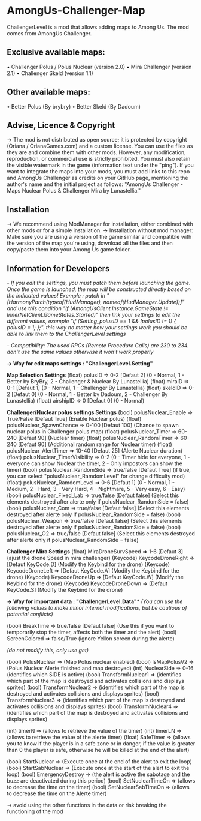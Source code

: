 # AmongUs-Challenger-Map

ChallengerLevel is a mod that allows adding maps to Among Us. The mod comes from AmongUs Challenger.

## Exclusive available maps:

• Challenger Polus / Polus Nuclear (version 2.0)
• Mira Challenger (version 2.1)
• Challenger Skeld (version 1.1)

## Other available maps:

• Better Polus (By brybry)
• Better Skeld (By Dadoum)

## Advise, Licence & Copyright

-> The mod is not distributed as open source; it is protected by copyright (Oriana / OrianaGames.com) and a custom license. You can use the files as they are and combine them with other mods. However, any modification, reproduction, or commercial use is strictly prohibited. You must also retain the visible watermark in the game (information text under the "ping"). If you want to integrate the maps into your mods, you must add links to this repo and AmongUs Challenger as credits on your GitHub page, mentioning the author's name and the initial project as follows: "AmongUs Challenger - Maps Nuclear Polus & Challenger Mira by Lunastellia."

## Installation

-> We recommend using ModManager for installation, either combined with other mods or for a simple installation.
-> Installation without mod manager: Make sure you are using a version of the game similar and compatible with the version of the map you're using, download all the files and then copy/paste them into your Among Us game folder.


## Information for Developers

*- If you edit the settings, you must patch them before launching the game. Once the game is launched, the map will be constructed directly based on the indicated values!
Exemple : patch in " [HarmonyPatch(typeof(HudManager), nameof(HudManager.Update))]" and use this condition "if (AmongUsClient.Instance.GameState != InnerNetClient.GameStates.Started)" then link your settings to edit the different values, exemple "if (Setting_polusID == 1 && !polusID != 1) { polusID = 1; };". this way no matter how your settings work you should be able to link them to the ChallengerLevel settings*

*- Compatibility: The used RPCs (Remote Procedure Calls) are 230 to 234. don't use the same values ​​otherwise it won't work properly*

**-> Way for edit maps settings : "ChallengerLevel.Setting"**

**Map Selection Settings**
(float) polusID => 0-2 [Defaut 2] (0 - Normal, 1 - Better by BryBry, 2 - Challenger & Nuclear By Lunastellia)
(float) miraID => 0-1 [Defaut 1] (0 - Normal, 1 - Challenger By Lunastellia)
(float) skeldID => 0-2 [Defaut 0] (0 - Normal, 1 - Better by Dadoum, 2 - Challenger By Lunastellia)
(float) airshipID => 0 [Defaut 0] (0 - Normal)

**Challenger/Nuclear polus settings Settings**
(bool) polusNuclear_Enable => True/False [Defaut True] (Enable Nuclear polus)
(float) polusNuclear_SpawnChance => 0-100 [Defaut 100] (Chance to spawn nuclear polus in Challenger polus map)
(float) polusNuclear_Timer => 60-240 [Defaut 90] (Nuclear timer)
(float) polusNuclear_RandomTimer => 60-240 [Defaut 90] (Additional random range for Nuclear timer)
(float) polusNuclear_AlertTimer => 10-40 [Defaut 25] (Alerte Nuclear duration)
(float) polusNuclear_TimerVisibility => 0-2 (0 - Timer hide for everyone, 1 - everyone can show Nuclear the  timer, 2 - Only impostors can show the timer)
(bool) polusNuclear_RandomSide => true/false [Defaut True] (if true, you can select "polusNuclear_RamdomLevel" for change difficulty mod)
(float) polusNuclear_RamdomLevel => 0-6 [Defaut 1] (0 - Normal, 1 - Medium, 2 - Hard, 3 - Very Hard, 4 - Nightmare, 5 - Very easy, 6 - Easy)
(bool) polusNuclear_Fixed_Lab => true/false [Defaut false] (Select this elements destroyed after alerte only if polusNuclear_RandomSide = false)
(bool) polusNuclear_Com => true/false [Defaut false] (Select this elements destroyed after alerte only if polusNuclear_RandomSide = false)
(bool) polusNuclear_Weapon => true/false [Defaut false] (Select this elements destroyed after alerte only if polusNuclear_RandomSide = false)
(bool) polusNuclear_O2 => true/false [Defaut false] (Select this elements destroyed after alerte only if polusNuclear_RandomSide = false)

**Challenger Mira Settings**
(float) MiraDroneSurvSpeed => 1-6 [Defaut 3] (ajust the drone Speed in mira challenger)
(Keycode) KeycodeDroneRight => [Defaut KeyCode.D] (Modify the Keybind for the drone)
(Keycode) KeycodeDroneLeft => [Defaut KeyCode.A] (Modify the Keybind for the drone)
(Keycode) KeycodeDroneUp => [Defaut KeyCode.W] (Modify the Keybind for the drone)
(Keycode) KeycodeDroneDown => [Defaut KeyCode.S] (Modify the Keybind for the drone)

**-> Way for important data : "ChallengerLevel.Data"***
*(You can use the following values to make minor internal modifications, but be cautious of potential conflicts)*

(bool) BreakTime => true/false [Defaut false] (Use this if you want to temporarily stop the timer, affects both the timer and the alert)
(bool) ScreenColored => false/True (ignore Yellon screen during the alerte)

*(do not modify this, only use get)*

(bool) PolusNuclear => (Map Polus nuclear enabled)
(bool) IsMapPolusV2 => (Polus Nuclear Alerte finished and map destroyed)
(int) NuclearSide => 0-16 (identifies which SIDE is active) 
(bool) TransformNuclear1 => (identifies which part of the map is destroyed and activates collisions and displays sprites)
(bool) TransformNuclear2 => (identifies which part of the map is destroyed and activates collisions and displays sprites)
(bool) TransformNuclear3 => (identifies which part of the map is destroyed and activates collisions and displays sprites)
(bool) TransformNuclear4 => (identifies which part of the map is destroyed and activates collisions and displays sprites)
      
(int) timerN => (allows to retrieve the value of the timer)
(int) timerLN => (allows to retrieve the value of the alerte timer)
(float) SafeTimer => (allows you to know if the player is in a safe zone or in danger, if the value is greater than 0 the player is safe, otherwise he will be killed at the end of the alert)
   
(bool) StartNuclear =>  (Execute once at the end of the alert to exit the loop)
(bool) StartSabNuclear => (Execute once at the start of the alert to exit the loop)
(bool) EmergencyDestroy => (the alert is active the sabotage and the buzz are deactivated during this period)
(bool) SetNuclearTimeOn => (allows to decrease the time on the timer)
(bool) SetNuclearSabTimeOn => (allows to decrease the time on the Alerte timer)

-> avoid using the other functions in the data or risk breaking the functioning of the mod



